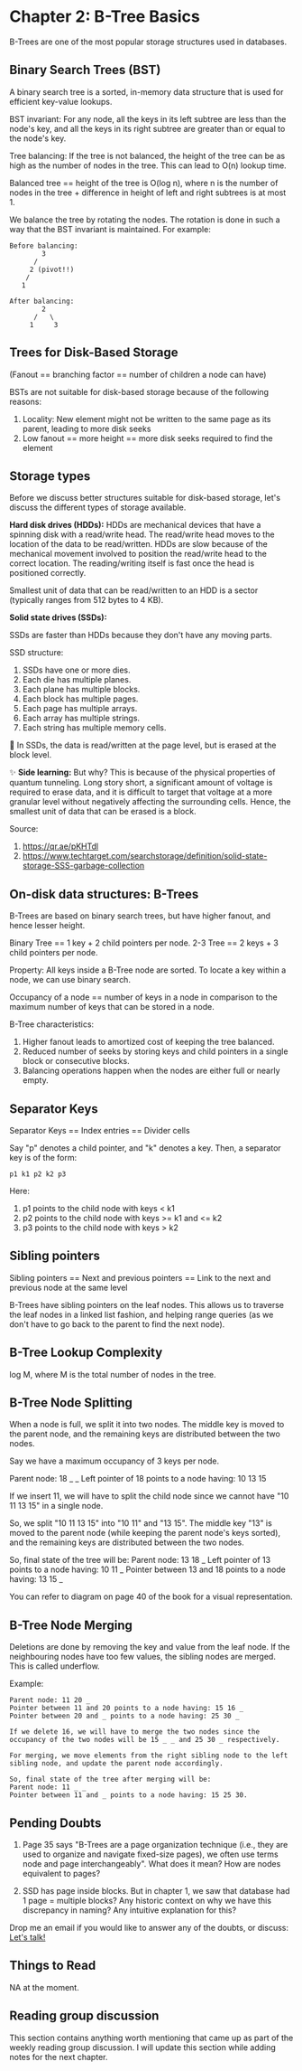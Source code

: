 # Chapter 2: B-Tree Basics

B-Trees are one of the most popular storage structures used in databases.



## Binary Search Trees (BST)

A binary search tree is a sorted, in-memory data structure that is used for efficient key-value lookups.

BST invariant: For any node, all the keys in its left subtree are less than the node's key, and all the keys in its right subtree are greater than or equal to the node's key.

Tree balancing: If the tree is not balanced, the height of the tree can be as high as the number of nodes in the tree. This can lead to O(n) lookup time.

Balanced tree == height of the tree is O(log n), where n is the number of nodes in the tree + difference in height of left and right subtrees is at most 1.

We balance the tree by rotating the nodes. The rotation is done in such a way that the BST invariant is maintained. For example:

```
Before balancing:
        3
      /
     2 (pivot!!)
    /
   1

After balancing:
        2
      /   \
     1     3
```

## Trees for Disk-Based Storage

(Fanout == branching factor == number of children a node can have)

BSTs are not suitable for disk-based storage because of the following reasons:
1. Locality: New element might not be written to the same page as its parent, leading to more disk seeks
2. Low fanout == more height == more disk seeks required to find the element


## Storage types

Before we discuss better structures suitable for disk-based storage, let's discuss the different types of storage available.

**Hard disk drives (HDDs):** 
HDDs are mechanical devices that have a spinning disk with a read/write head. The read/write head moves to the location of the data to be read/written. HDDs are slow because of the mechanical movement involved to position the read/write head to the correct location. The reading/writing itself is fast once the head is positioned correctly.

Smallest unit of data that can be read/written to an HDD is a sector (typically ranges from 512 bytes to 4 KB).

**Solid state drives (SSDs):**

SSDs are faster than HDDs because they don't have any moving parts.

SSD structure:
1. SSDs have one or more dies.
2. Each die has multiple planes.
3. Each plane has multiple blocks.
4. Each block has multiple pages.
5. Each page has multiple arrays.
6. Each array has multiple strings.
7. Each string has multiple memory cells.

🤯 In SSDs, the data is read/written at the page level, but is erased at the block level.

✨ **Side learning:**
But why?
This is because of the physical properties of quantum tunneling. Long story short, a significant amount of voltage is required to erase data, and it is difficult to target that voltage at a more granular level without negatively affecting the surrounding cells. Hence, the smallest unit of data that can be erased is a block.

Source:
1. https://qr.ae/pKHTdl
2. https://www.techtarget.com/searchstorage/definition/solid-state-storage-SSS-garbage-collection

## On-disk data structures: B-Trees

B-Trees are based on binary search trees, but have higher fanout, and hence lesser height.

Binary Tree == 1 key + 2 child pointers per node.
2-3 Tree == 2 keys + 3 child pointers per node.

Property: All keys inside a B-Tree node are sorted. To locate a key within a node, we can use binary search.

Occupancy of a node == number of keys in a node in comparison to the maximum number of keys that can be stored in a node.

B-Tree characteristics:
1. Higher fanout leads to amortized cost of keeping the tree balanced.
2. Reduced number of seeks by storing keys and child pointers in a single block or consecutive blocks.
3. Balancing operations happen when the nodes are either full or nearly empty.

## Separator Keys

Separator Keys == Index entries == Divider cells

Say "p" denotes a child pointer, and "k" denotes a key. Then, a separator key is of the form:

```
p1 k1 p2 k2 p3
```

Here:
1. p1 points to the child node with keys < k1
2. p2 points to the child node with keys >= k1 and <= k2
3. p3 points to the child node with keys > k2

## Sibling pointers

Sibling pointers == Next and previous pointers == Link to the next and previous node at the same level

B-Trees have sibling pointers on the leaf nodes. This allows us to traverse the leaf nodes in a linked list fashion, and helping range queries (as we don't have to go back to the parent to find the next node).

## B-Tree Lookup Complexity

log M, where M is the total number of nodes in the tree.

## B-Tree Node Splitting

When a node is full, we split it into two nodes. The middle key is moved to the parent node, and the remaining keys are distributed between the two nodes.

Say we have a maximum occupancy of 3 keys per node.

Parent node: 18 _ _
Left pointer of 18 points to a node having: 10 13 15

If we insert 11, we will have to split the child node since we cannot have "10 11 13 15" in a single node.

So, we split "10 11 13 15" into "10 11" and "13 15". The middle key "13" is moved to the parent node (while keeping the parent node's keys sorted), and the remaining keys are distributed between the two nodes.

So, final state of the tree will be:
Parent node: 13 18 _
Left pointer of 13 points to a node having: 10 11 _
Pointer between 13 and 18 points to a node having: 13 15 _

You can refer to diagram on page 40 of the book for a visual representation.

## B-Tree Node Merging

Deletions are done by removing the key and value from the leaf node. If the neighbouring nodes have too few values, the sibling nodes are merged. This is called underflow.

Example:
```
Parent node: 11 20 _
Pointer between 11 and 20 points to a node having: 15 16 _
Pointer between 20 and _ points to a node having: 25 30 _

If we delete 16, we will have to merge the two nodes since the occupancy of the two nodes will be 15 _ _ and 25 30 _ respectively.

For merging, we move elements from the right sibling node to the left sibling node, and update the parent node accordingly.

So, final state of the tree after merging will be:
Parent node: 11 _ _
Pointer between 11 and _ points to a node having: 15 25 30.
```

## Pending Doubts

1. Page 35 says "B-Trees are a page organization technique (i.e., they are used to organize and navigate fixed-size pages), we often use terms node and page interchangeably". What does it mean? How are nodes equivalent to pages?

2. SSD has page inside blocks. But in chapter 1, we saw that database had 1 page = multiple blocks? Any historic context on why we have this discrepancy in naming? Any intuitive explanation for this?

Drop me an email if you would like to answer any of the doubts, or discuss: [Let's talk!](mailto:me@akjn.dev?subject=[Chapter%202]%20Doubts)

## Things to Read

NA at the moment.

## Reading group discussion

This section contains anything worth mentioning that came up as part of the weekly reading group discussion. I will update this section while adding notes for the next chapter.

